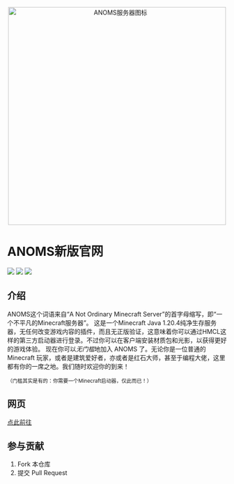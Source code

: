 <p align="center"><a href="mc.anoms.top"><img src="https://s1.imagehub.cc/images/2023/04/02/757286b8ab14dce46b367a19f9ed7caa.png" alt="ANOMS服务器图标" width="500px" /></a></p>

# ANOMS新版官网

<img src="https://img.shields.io/github/repo-size/ANOMS-top/anoms-top.github.io?color=blueviolet&label=%E4%BB%93%E5%BA%93%E5%A4%A7%E5%B0%8F"> <img src="https://img.shields.io/github/last-commit/ANOMS-top/anoms-top.github.io?color=orange&label=%E4%B8%8A%E6%AC%A1%E6%8F%90%E4%BA%A4"> <img src="https://img.shields.io/github/deployments/ANOMS-top/anoms-top.github.io/github-pages?label=Github%20Pages%E7%8A%B6%E6%80%81">

## 介绍
ANOMS这个词语来自“A Not Ordinary Minecraft Server”的首字母缩写，即“一个不平凡的Minecraft服务器”。
    这是一个Minecraft Java 1.20.4纯净生存服务器，无任何改变游戏内容的插件，而且无正版验证，这意味着你可以通过HMCL这样的第三方启动器进行登录。不过你可以在客户端安装材质包和光影，以获得更好的游戏体验。
    现在你可以*无门槛*地加入 ANOMS 了。无论你是一位普通的 Minecraft 玩家，或者是建筑爱好者，亦或者是红石大师，甚至于编程大佬，这里都有你的一席之地。我们随时欢迎你的到来！

<sup>（门槛其实是有的：你需要一个Minecraft启动器，仅此而已！）</sup>

## 网页

[点此前往](http://anoms-top.github.io/)

## 参与贡献

1.  Fork 本仓库
2.  提交 Pull Request
